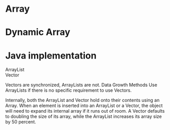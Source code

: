 # Array

# Dynamic Array

# Java implementation

ArrayList  
Vector  


Vectors are synchronized, ArrayLists are not.
Data Growth Methods
Use ArrayLists if there is no specific requirement to use Vectors.

Internally, both the ArrayList and Vector hold onto their contents using an Array. When an element is inserted into an ArrayList or a Vector, 
the object will need to expand its internal array if it runs out of room. 
A Vector defaults to doubling the size of its array, while the ArrayList increases its array size by 50 percent.
